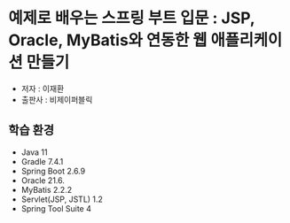 # 예제로 배우는 스프링 부트 입문 : JSP, Oracle, MyBatis와 연동한 웹 애플리케이션 만들기
  - 저자 : 이재환
  - 출판사 : 비제이퍼블릭

## 학습 환경
  - Java 11
  - Gradle 7.4.1
  - Spring Boot 2.6.9
  - Oracle 21.6.
  - MyBatis 2.2.2
  - Servlet(JSP, JSTL) 1.2
  - Spring Tool Suite 4
